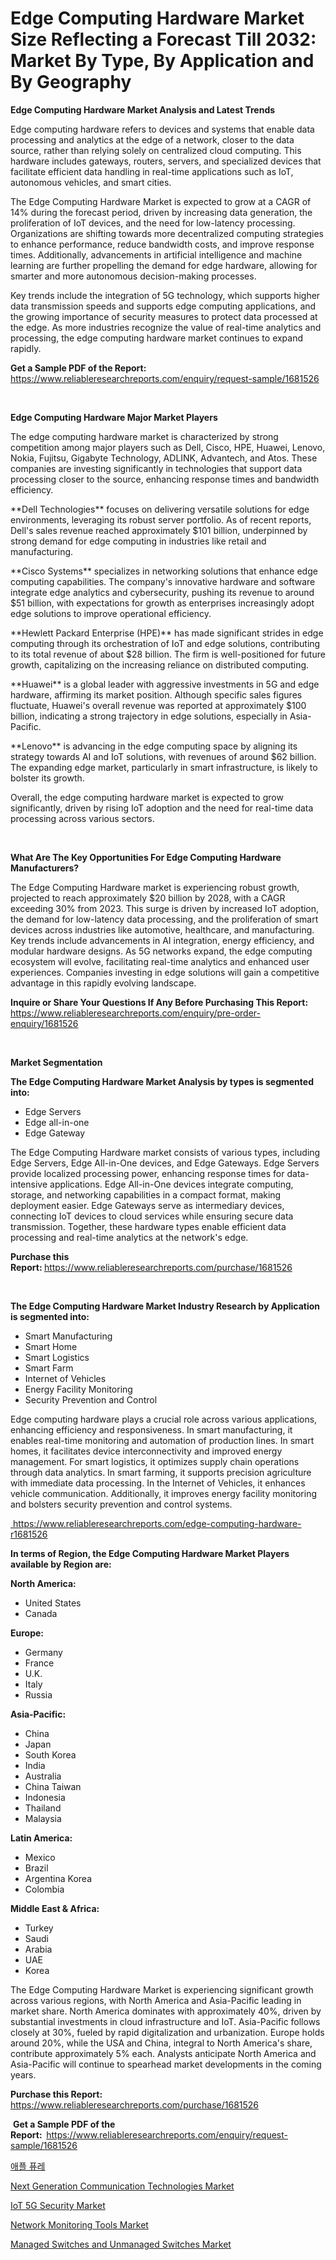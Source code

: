 <p><h1>Edge Computing Hardware Market Size Reflecting a Forecast Till 2032: Market By Type, By Application and By Geography</h1></p><p><strong>Edge Computing Hardware Market Analysis and Latest Trends</strong></p>
<p><p>Edge computing hardware refers to devices and systems that enable data processing and analytics at the edge of a network, closer to the data source, rather than relying solely on centralized cloud computing. This hardware includes gateways, routers, servers, and specialized devices that facilitate efficient data handling in real-time applications such as IoT, autonomous vehicles, and smart cities.</p><p>The Edge Computing Hardware Market is expected to grow at a CAGR of 14% during the forecast period, driven by increasing data generation, the proliferation of IoT devices, and the need for low-latency processing. Organizations are shifting towards more decentralized computing strategies to enhance performance, reduce bandwidth costs, and improve response times. Additionally, advancements in artificial intelligence and machine learning are further propelling the demand for edge hardware, allowing for smarter and more autonomous decision-making processes.</p><p>Key trends include the integration of 5G technology, which supports higher data transmission speeds and supports edge computing applications, and the growing importance of security measures to protect data processed at the edge. As more industries recognize the value of real-time analytics and processing, the edge computing hardware market continues to expand rapidly.</p></p>
<p><strong>Get a Sample PDF of the Report:&nbsp;</strong> <a href="https://www.reliableresearchreports.com/enquiry/request-sample/1681526?utm_campaign=40&utm_medium=2&utm_source=Github&utm_content=ia&utm_term=08042025&utm_id=edge-computing-hardware">https://www.reliableresearchreports.com/enquiry/request-sample/1681526</a></p>
<p>&nbsp;</p>
<p><strong>Edge Computing Hardware Major Market Players</strong></p>
<p><p>The edge computing hardware market is characterized by strong competition among major players such as Dell, Cisco, HPE, Huawei, Lenovo, Nokia, Fujitsu, Gigabyte Technology, ADLINK, Advantech, and Atos. These companies are investing significantly in technologies that support data processing closer to the source, enhancing response times and bandwidth efficiency.</p><p>**Dell Technologies** focuses on delivering versatile solutions for edge environments, leveraging its robust server portfolio. As of recent reports, Dell's sales revenue reached approximately $101 billion, underpinned by strong demand for edge computing in industries like retail and manufacturing. </p><p>**Cisco Systems** specializes in networking solutions that enhance edge computing capabilities. The company's innovative hardware and software integrate edge analytics and cybersecurity, pushing its revenue to around $51 billion, with expectations for growth as enterprises increasingly adopt edge solutions to improve operational efficiency.</p><p>**Hewlett Packard Enterprise (HPE)** has made significant strides in edge computing through its orchestration of IoT and edge solutions, contributing to its total revenue of about $28 billion. The firm is well-positioned for future growth, capitalizing on the increasing reliance on distributed computing.</p><p>**Huawei** is a global leader with aggressive investments in 5G and edge hardware, affirming its market position. Although specific sales figures fluctuate, Huawei's overall revenue was reported at approximately $100 billion, indicating a strong trajectory in edge solutions, especially in Asia-Pacific.</p><p>**Lenovo** is advancing in the edge computing space by aligning its strategy towards AI and IoT solutions, with revenues of around $62 billion. The expanding edge market, particularly in smart infrastructure, is likely to bolster its growth.</p><p>Overall, the edge computing hardware market is expected to grow significantly, driven by rising IoT adoption and the need for real-time data processing across various sectors.</p></p>
<p>&nbsp;</p>
<p><strong>What Are The Key Opportunities For Edge Computing Hardware Manufacturers?</strong></p>
<p><p>The Edge Computing Hardware market is experiencing robust growth, projected to reach approximately $20 billion by 2028, with a CAGR exceeding 30% from 2023. This surge is driven by increased IoT adoption, the demand for low-latency data processing, and the proliferation of smart devices across industries like automotive, healthcare, and manufacturing. Key trends include advancements in AI integration, energy efficiency, and modular hardware designs. As 5G networks expand, the edge computing ecosystem will evolve, facilitating real-time analytics and enhanced user experiences. Companies investing in edge solutions will gain a competitive advantage in this rapidly evolving landscape.</p></p>
<p><strong>Inquire or Share Your Questions If Any Before Purchasing This Report:</strong> <a href="https://www.reliableresearchreports.com/enquiry/pre-order-enquiry/1681526?utm_campaign=40&utm_medium=2&utm_source=Github&utm_content=ia&utm_term=08042025&utm_id=edge-computing-hardware">https://www.reliableresearchreports.com/enquiry/pre-order-enquiry/1681526</a></p>
<p>&nbsp;</p>
<p><strong>Market Segmentation</strong></p>
<p><strong>The Edge Computing Hardware Market Analysis by types is segmented into:</strong></p>
<p><ul><li>Edge Servers</li><li>Edge all-in-one</li><li>Edge Gateway</li></ul></p>
<p><p>The Edge Computing Hardware market consists of various types, including Edge Servers, Edge All-in-One devices, and Edge Gateways. Edge Servers provide localized processing power, enhancing response times for data-intensive applications. Edge All-in-One devices integrate computing, storage, and networking capabilities in a compact format, making deployment easier. Edge Gateways serve as intermediary devices, connecting IoT devices to cloud services while ensuring secure data transmission. Together, these hardware types enable efficient data processing and real-time analytics at the network's edge.</p></p>
<p><strong>Purchase this Report:&nbsp;</strong><a href="https://www.reliableresearchreports.com/purchase/1681526?utm_campaign=40&utm_medium=2&utm_source=Github&utm_content=ia&utm_term=08042025&utm_id=edge-computing-hardware">https://www.reliableresearchreports.com/purchase/1681526</a></p>
<p>&nbsp;</p>
<p><strong>The Edge Computing Hardware Market Industry Research by Application is segmented into:</strong></p>
<p><ul><li>Smart Manufacturing</li><li>Smart Home</li><li>Smart Logistics</li><li>Smart Farm</li><li>Internet of Vehicles</li><li>Energy Facility Monitoring</li><li>Security Prevention and Control</li></ul></p>
<p><p>Edge computing hardware plays a crucial role across various applications, enhancing efficiency and responsiveness. In smart manufacturing, it enables real-time monitoring and automation of production lines. In smart homes, it facilitates device interconnectivity and improved energy management. For smart logistics, it optimizes supply chain operations through data analytics. In smart farming, it supports precision agriculture with immediate data processing. In the Internet of Vehicles, it enhances vehicle communication. Additionally, it improves energy facility monitoring and bolsters security prevention and control systems.</p></p>
<p><a href="https://www.reliableresearchreports.com/edge-computing-hardware-r1681526?utm_campaign=40&utm_medium=2&utm_source=Github&utm_content=ia&utm_term=08042025&utm_id=edge-computing-hardware">&nbsp;https://www.reliableresearchreports.com/edge-computing-hardware-r1681526</a></p>
<p><strong>In terms of Region, the Edge Computing Hardware Market Players available by Region are:</strong></p>
<p>
    <p> <strong> North America: </strong>
        <ul>
            <li>United States</li>
            <li>Canada</li>
        </ul>
        </p> 
    <p> <strong> Europe: </strong>
        <ul>
            <li>Germany</li>
            <li>France</li>
            <li>U.K.</li>
            <li>Italy</li>
            <li>Russia</li>
        </ul>
        </p> 
    <p> <strong> Asia-Pacific: </strong>
        <ul>
            <li>China</li>
            <li>Japan</li>
            <li>South Korea</li>
            <li>India</li>
            <li>Australia</li>
            <li>China Taiwan</li>
            <li>Indonesia</li>
            <li>Thailand</li>
            <li>Malaysia</li>
        </ul>
        </p> 
    <p> <strong> Latin America: </strong>
        <ul>
            <li>Mexico</li>
            <li>Brazil</li>
            <li>Argentina Korea</li>
            <li>Colombia</li>
        </ul>
        </p> 
    <p> <strong> Middle East & Africa: </strong>
        <ul>
            <li>Turkey</li>
            <li>Saudi</li>
            <li>Arabia</li>
            <li>UAE</li>
            <li>Korea</li>
        </ul>
    </p>
    </p>
<p><p>The Edge Computing Hardware Market is experiencing significant growth across various regions, with North America and Asia-Pacific leading in market share. North America dominates with approximately 40%, driven by substantial investments in cloud infrastructure and IoT. Asia-Pacific follows closely at 30%, fueled by rapid digitalization and urbanization. Europe holds around 20%, while the USA and China, integral to North America's share, contribute approximately 5% each. Analysts anticipate North America and Asia-Pacific will continue to spearhead market developments in the coming years.</p></p>
<p><strong>Purchase this Report: </strong><a href="https://www.reliableresearchreports.com/purchase/1681526?utm_campaign=40&utm_medium=2&utm_source=Github&utm_content=ia&utm_term=08042025&utm_id=edge-computing-hardware">https://www.reliableresearchreports.com/purchase/1681526</a></p>
<p>&nbsp;<strong>Get a Sample PDF of the Report:&nbsp;&nbsp;</strong><a href="https://www.reliableresearchreports.com/enquiry/request-sample/1681526?utm_campaign=40&utm_medium=2&utm_source=Github&utm_content=ia&utm_term=08042025&utm_id=edge-computing-hardware">https://www.reliableresearchreports.com/enquiry/request-sample/1681526</a></p>
<p><strong></strong></p>
<p><p><a href="https://github.com/sougarounis/Market-Research-Report-List-7/blob/main/311360254045.md?utm_campaign=40&utm_medium=2&utm_source=Github&utm_content=ia&utm_term=08042025&utm_id=edge-computing-hardware">애플 퓨레</a></p><p><a href="https://github.com/botocniveda/Market-Research-Report-List-1/blob/main/next-generation-communication-technologies-market.md?utm_campaign=40&utm_medium=2&utm_source=Github&utm_content=ia&utm_term=08042025&utm_id=edge-computing-hardware">Next Generation Communication Technologies Market</a></p><p><a href="https://github.com/obajimlaweh59/Market-Research-Report-List-1/blob/main/iot-5g-security-market.md?utm_campaign=40&utm_medium=2&utm_source=Github&utm_content=ia&utm_term=08042025&utm_id=edge-computing-hardware">IoT 5G Security Market</a></p><p><a href="https://github.com/cordaysamaya/Market-Research-Report-List-1/blob/main/network-monitoring-tools-market.md?utm_campaign=40&utm_medium=2&utm_source=Github&utm_content=ia&utm_term=08042025&utm_id=edge-computing-hardware">Network Monitoring Tools Market</a></p><p><a href="https://github.com/muoioconzej8/Market-Research-Report-List-1/blob/main/managed-switches-and-unmanaged-switches-market.md?utm_campaign=40&utm_medium=2&utm_source=Github&utm_content=ia&utm_term=08042025&utm_id=edge-computing-hardware">Managed Switches and Unmanaged Switches Market</a></p></p>